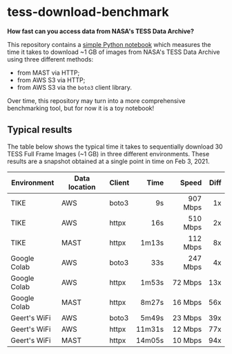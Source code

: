 # tess-download-benchmark

**How fast can you access data from NASA's TESS Data Archive?**

This repository contains a
[simple Python notebook](https://github.com/barentsen/tess-download-benchmark/blob/master/tess-download-benchmark.ipynb)
which measures the time it takes to download ~1 GB of images from NASA's TESS Data Archive
using three different methods:
* from MAST via HTTP;
* from AWS S3 via HTTP;
* from AWS S3 via the `boto3` client library.

Over time, this repository may turn into a more comprehensive benchmarking tool,
but for now it is a toy notebook!


## Typical results

The table below shows the typical time it takes to sequentially download
30 TESS Full Frame Images (~1 GB) in three different environments.
These results are a snapshot obtained at a single point in time on Feb 3, 2021.

| Environment  | Data location | Client | Time | Speed    | Diff |
| ------------ | ------ | ------ | ----------: | -------: | ---: |
| TIKE         | AWS    | boto3  | 9s          | 907 Mbps | 1x   |
| TIKE         | AWS    | httpx  | 16s         | 510 Mbps | 2x
| TIKE         | MAST   | httpx  | 1m13s       | 112 Mbps | 8x   |
| Google Colab | AWS    | boto3  | 33s         | 247 Mbps | 4x   |
| Google Colab | AWS    | httpx  | 1m53s       | 72 Mbps  | 13x  |
| Google Colab | MAST   | httpx  | 8m27s       | 16 Mbps  | 56x  |
| Geert's WiFi | AWS    | boto3  | 5m49s       | 23 Mbps  | 39x  |
| Geert's WiFi | AWS    | httpx  | 11m31s      | 12 Mbps  | 77x  |
| Geert's WiFi | MAST   | httpx  | 14m05s      | 10 Mbps  | 94x  |
